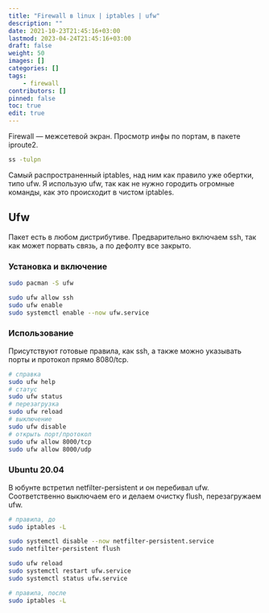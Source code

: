 ```yaml
---
title: "Firewall в linux | iptables | ufw"
description: ""
date: 2021-10-23T21:45:16+03:00
lastmod: 2023-04-24T21:45:16+03:00
draft: false
weight: 50
images: []
categories: []
tags:
    - firewall
contributors: []
pinned: false
toc: true
edit: true
---
```


Firewall — межсетевой экран. Просмотр инфы по портам, в пакете iproute2.

```bash
ss -tulpn
```

Самый распространенный iptables, над ним как правило уже обертки, типо ufw. Я использую ufw, так как не нужно городить огромные команды, как это происходит в чистом iptables.

## Ufw

Пакет есть в любом дистрибутиве. Предварительно включаем ssh, так как может порвать связь, а по дефолту все закрыто.

### Установка и включение

```bash
sudo pacman -S ufw

sudo ufw allow ssh
sudo ufw enable
sudo systemctl enable --now ufw.service
```

### Использование

Присутствуют готовые правила, как ssh, а также можно указывать порты и протокол прямо 8080/tcp.

```bash
# справка
sudo ufw help
# статус
sudo ufw status
# перезагрузка
sudo ufw reload
# выключение
sudo ufw disable
# открыть порт/протокол
sudo ufw allow 8000/tcp
sudo ufw allow 8000/udp
```

### Ubuntu 20.04

В юбунте встретил netfilter-persistent и он перебивал ufw. Соответственно выключаем его и делаем очистку flush, перезагружаем ufw.

```bash
# правила, до
sudo iptables -L

sudo systemctl disable --now netfilter-persistent.service
sudo netfilter-persistent flush

sudo ufw reload
sudo systemctl restart ufw.service
sudo systemctl status ufw.service

# правила, после
sudo iptables -L
```

